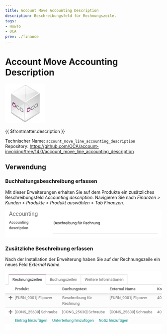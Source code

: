 ```yaml
---
title: Account Move Accounting Description
description: Beschreibungsfeld für Rechnungszeile.
tags:
- HowTo
- OCA
prev: ./finance
---
```

# Account Move Accounting Description
![icon_oca_app](attachments/icon_oca_app.png)

{{ $frontmatter.description }}

Technischer Name: `account_move_line_accounting_description`\
Repository: <https://github.com/OCA/account-invoicing/tree/14.0/account_move_line_accounting_description>

## Verwendung

### Buchhaltungsbeschreibung erfassen

Mit dieser Erweiterungen erhalten Sie auf dem Produkte ein zusätzliches Beschreibungsfeld *Accounting description*. Navigieren Sie nach *Finanzen > Kunden > Produkte > Produkt auswählen > Tab Finanzen*.

![](attachments/Acccount%20Move%20Accounting%20Description%20Product.png)

### Zusätzliche Beschreibung erfassen

Nach der Installation der Erweiterung haben Sie auf der Rechnungszeile ein neues Feld *External Name*. 

![](attachments/Acccount%20Move%20Accounting%20Description.png)